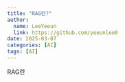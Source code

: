```yaml
---
title: "RAG란?"
author:
  name: LeeYeeun
  link: https://github.com/yeeunlee0
date: 2025-03-07 
categories: [AI]
tags: [AI]
---
```


RAG란
